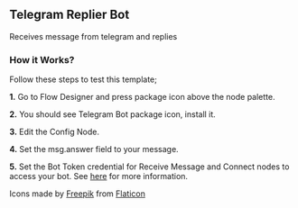 ## Telegram Replier Bot

Receives message from telegram and replies

### How it Works?

Follow these steps to test this template;

**1.** Go to Flow Designer and press package icon above the node palette.

**2.** You should see Telegram Bot package icon, install it.

**3.** Edit the Config Node.

**4.** Set the msg.answer field to your message.

**5.** Set the Bot Token credential for Receive Message and Connect nodes to access your bot. See [here](https://core.telegram.org/bots#3-how-do-i-create-a-bot) for more information.

Icons made by [Freepik](https://www.freepik.com) from [Flaticon](https://www.flaticon.com/)